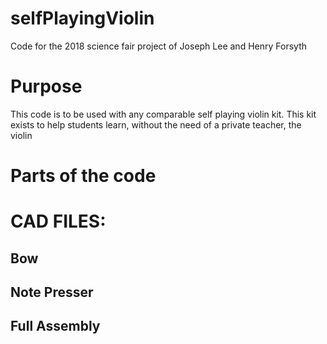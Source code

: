 # selfPlayingViolin
Code for the 2018 science fair project of Joseph Lee and Henry Forsyth 

# Purpose
This code is to be used with any comparable self playing violin kit. This kit exists to help students learn, without the need of a private teacher, the violin

# Parts of the code


# CAD FILES:

## Bow

## Note Presser

## Full Assembly
